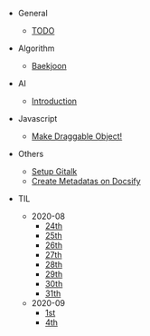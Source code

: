 - General
    - [TODO](/General/TODO.md)

- Algorithm
    - [Baekjoon](/Algorithm/Baekjoon/)
    <!-- - [SWEA](/Algorithm/SWEA) -->

- AI
    - [Introduction](/AI/Introduction.md)

- Javascript
    - [Make Draggable Object!](/Javascript/draggable.md?id=make-draggable-object)

- Others
    - [Setup Gitalk](/Others/gitalk)
    - [Create Metadatas on Docsify](/Others/docsify-meta)

- TIL
    - 2020-08
        - [24th](/TIL/2020-08/24.md)
        - [25th](/TIL/2020-08/25.md)
        - [26th](/TIL/2020-08/26.md)
        - [27th](/TIL/2020-08/27.md)
        - [28th](/TIL/2020-08/28.md)
        - [29th](/TIL/2020-08/29.md)
        - [30th](/TIL/2020-08/30.md)
        - [31th](/TIL/2020-08/31.md)
    - 2020-09
        - [1st](/TIL/2020-09/1.md)
        - [4th](/TIL/2020-09/4.md)